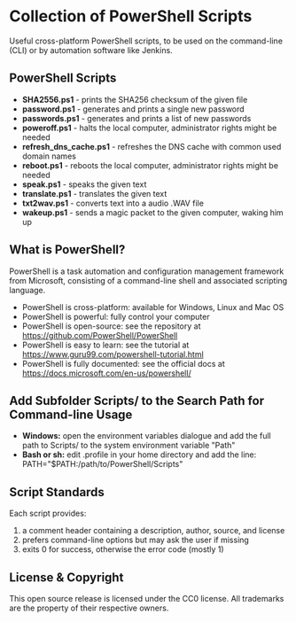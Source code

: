 Collection of PowerShell Scripts
================================

Useful cross-platform PowerShell scripts, to be used on the command-line (CLI) or by automation software like Jenkins.

PowerShell Scripts
------------------
* **SHA2556.ps1** - prints the SHA256 checksum of the given file
* **password.ps1** - generates and prints a single new password
* **passwords.ps1** - generates and prints a list of new passwords
* **poweroff.ps1** - halts the local computer, administrator rights might be needed
* **refresh_dns_cache.ps1** - refreshes the DNS cache with common used domain names
* **reboot.ps1** - reboots the local computer, administrator rights might be needed
* **speak.ps1** - speaks the given text
* **translate.ps1** - translates the given text
* **txt2wav.ps1** - converts text into a audio .WAV file
* **wakeup.ps1** - sends a magic packet to the given computer, waking him up

What is PowerShell?
-------------------
PowerShell is a task automation and configuration management framework from Microsoft, consisting of a command-line shell and associated scripting language. 
* PowerShell is cross-platform: available for Windows, Linux and Mac OS
* PowerShell is powerful: fully control your computer
* PowerShell is open-source: see the repository at https://github.com/PowerShell/PowerShell 
* PowerShell is easy to learn: see the tutorial at https://www.guru99.com/powershell-tutorial.html
* PowerShell is fully documented: see the official docs at https://docs.microsoft.com/en-us/powershell/

Add Subfolder Scripts/ to the Search Path for Command-line Usage
----------------------------------------------------------------
* **Windows:** open the environment variables dialogue and add the full path to Scripts/ to the system environment variable "Path"
* **Bash or sh:** edit .profile in your home directory and add the line: PATH="$PATH:/path/to/PowerShell/Scripts"

Script Standards
----------------
Each script provides:
1. a comment header containing a description, author, source, and license
2. prefers command-line options but may ask the user if missing
3. exits 0 for success, otherwise the error code (mostly 1)

License & Copyright
-------------------
This open source release is licensed under the CC0 license. All trademarks are the property of their respective owners.
